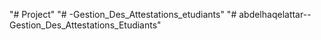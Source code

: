 "# Project" 
"# -Gestion_Des_Attestations_etudiants" 
"# abdelhaqelattar--Gestion_Des_Attestations_Etudiants" 

